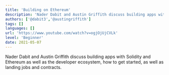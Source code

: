 ```yaml
---
title: 'Building on Ethereum'
description: 'Nader Dabit and Austin Griffith discuss building apps with Solidity and Ethereum as well as the developer ecosystem, how to get started, as well as landing jobs and contracts.'
authors: ['@dabit3','@austingriffith']
tags: []
languages: []
url: 'https://www.youtube.com/watch?v=ogjOjUjCVLk'
level: 'Beginner'
date: 2021-05-07
---
```


Nader Dabit and Austin Griffith discuss building apps with Solidity and Ethereum as well as the developer ecosystem, how to get started, as well as landing jobs and contracts.